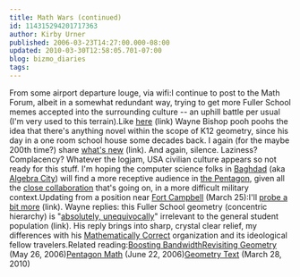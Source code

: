 ```yaml
---
title: Math Wars (continued)
id: 114315294201717363
author: Kirby Urner
published: 2006-03-23T14:27:00.000-08:00
updated: 2010-03-30T12:58:05.701-07:00
blog: bizmo_diaries
tags: 
---
```


[](http://photos1.blogger.com/blogger/1134/545/1600/comicstrip.0.jpg)From some airport departure louge, via wifi:I continue to post to the Math Forum, albeit in a somewhat redundant way, trying to get more Fuller School memes accepted into the surrounding culture -- an uphill battle per usual (I'm very used to this terrain).Like [here](http://mathforum.org/kb/message.jspa?messageID=4584442) (link) Wayne Bishop pooh poohs the idea that there's anything novel within the scope of K12 geometry, since his day in a one room school house some decades back. I again (for the maybe 200th time?) share [what's new](http://mathforum.org/kb/message.jspa?messageID=4585473) (link).  And again, silence.  Laziness?  Complacency? Whatever the logjam, USA civilian culture appears so not ready for this stuff.  I'm hoping the computer science folks in [Baghdad](http://architecture.about.com/b/a/006827.htm) (aka [Algebra City](http://controlroom.blogspot.com/2006/01/serving-from-algebra-city.html)) will find a more receptive audience in [the Pentagon](http://controlroom.blogspot.com/2006/03/taking-stock.html), given all the [close collaboration](http://controlroom.blogspot.com/2006/03/gnu-math.html) that's going on, in a more difficult military context.Updating from a position near [Fort Campbell](http://www.globalsecurity.org/military/facility/fort-campbell.htm) (March 25):I'll [probe a bit more](http://mathforum.org/kb/thread.jspa?messageID=4588828) (link).  Wayne replies:  this Fuller School geometry (concentric hierarchy) is "[absolutely, unequivocally](http://mathforum.org/kb/message.jspa?messageID=4588972)" irrelevant to the general student population (link).  His reply brings into sharp, crystal clear relief, my differences with his [Mathematically Correct](http://www.mathematicallycorrect.com/) organization and its ideological fellow travelers.Related reading:[Boosting Bandwidth](http://controlroom.blogspot.com/2006/02/boosting-bandwidth.html)[Revisiting Geometry](http://mathforum.org/kb/thread.jspa?threadID=1388573) (May 26, 2006)[Pentagon Math](http://mathforum.org/kb/message.jspa?messageID=4834994) (June 22, 2006)[Geometry Text](http://mathforum.org/kb/message.jspa?messageID=7022927&tstart=0) (March 28, 2010)[](http://photos1.blogger.com/blogger/1134/545/1600/buckystampssm.jpg)